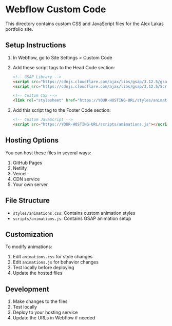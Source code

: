 # Webflow Custom Code

This directory contains custom CSS and JavaScript files for the Alex Lakas portfolio site.

## Setup Instructions

1. In Webflow, go to Site Settings > Custom Code
2. Add these script tags to the Head Code section:
   ```html
   <!-- GSAP Library -->
   <script src="https://cdnjs.cloudflare.com/ajax/libs/gsap/3.12.5/gsap.min.js"></script>
   <script src="https://cdnjs.cloudflare.com/ajax/libs/gsap/3.12.5/ScrollTrigger.min.js"></script>
   
   <!-- Custom CSS -->
   <link rel="stylesheet" href="https://YOUR-HOSTING-URL/styles/animations.css">
   ```

3. Add this script tag to the Footer Code section:
   ```html
   <!-- Custom JavaScript -->
   <script src="https://YOUR-HOSTING-URL/scripts/animations.js"></script>
   ```

## Hosting Options

You can host these files in several ways:
1. GitHub Pages
2. Netlify
3. Vercel
4. CDN service
5. Your own server

## File Structure

- `styles/animations.css`: Contains custom animation styles
- `scripts/animations.js`: Contains GSAP animation setup

## Customization

To modify animations:
1. Edit `animations.css` for style changes
2. Edit `animations.js` for behavior changes
3. Test locally before deploying
4. Update the hosted files

## Development

1. Make changes to the files
2. Test locally
3. Deploy to your hosting service
4. Update the URLs in Webflow if needed 